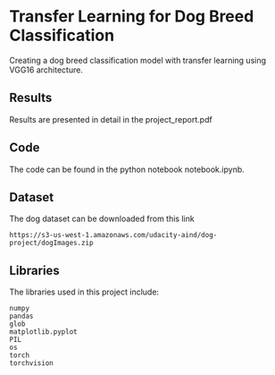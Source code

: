 # Transfer Learning for Dog Breed Classification

Creating a dog breed classification model with transfer learning using VGG16 architecture.

## Results

Results are presented in detail in the project_report.pdf

## Code 

The code can be found in the python notebook notebook.ipynb. 

## Dataset

The dog dataset can be downloaded from this link

```
https://s3-us-west-1.amazonaws.com/udacity-aind/dog-project/dogImages.zip
```

## Libraries

The libraries used in this project include:

```
numpy
pandas
glob
matplotlib.pyplot
PIL
os
torch
torchvision
```
